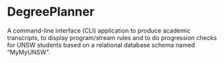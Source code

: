 # DegreePlanner
A command-line interface (CLI) application to produce academic transcripts, to display program/stream rules and to do progression checks for UNSW students based on a relational database schema named “MyMyUNSW”.
